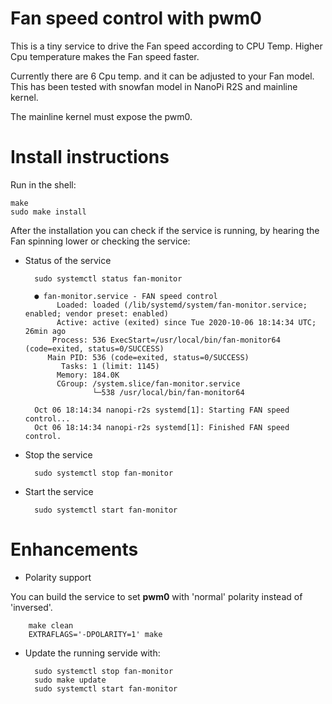 Fan speed control with pwm0
===========================

This is a tiny service to drive the Fan speed according to CPU Temp.
Higher Cpu temperature makes the Fan speed faster.

Currently there are 6 Cpu temp. and it can be adjusted to your Fan model.
This has been tested with snowfan model in NanoPi R2S and mainline kernel.

The mainline kernel must expose the pwm0.

Install instructions
====================

Run in the shell:

	make
	sudo make install

After the installation you can check if the service is running, by hearing the Fan spinning lower or checking the service:

* Status of the service

		sudo systemctl status fan-monitor
	
		● fan-monitor.service - FAN speed control
		     Loaded: loaded (/lib/systemd/system/fan-monitor.service; enabled; vendor preset: enabled)
		     Active: active (exited) since Tue 2020-10-06 18:14:34 UTC; 26min ago
		    Process: 536 ExecStart=/usr/local/bin/fan-monitor64 (code=exited, status=0/SUCCESS)
		   Main PID: 536 (code=exited, status=0/SUCCESS)
		      Tasks: 1 (limit: 1145)
		     Memory: 184.0K
		     CGroup: /system.slice/fan-monitor.service
		             └─538 /usr/local/bin/fan-monitor64
		
		Oct 06 18:14:34 nanopi-r2s systemd[1]: Starting FAN speed control...
		Oct 06 18:14:34 nanopi-r2s systemd[1]: Finished FAN speed control.


* Stop the service

		sudo systemctl stop fan-monitor


* Start the service

		sudo systemctl start fan-monitor

Enhancements
============

* Polarity support

You can build the service to set **pwm0** with 'normal' polarity instead of 'inversed'.

		make clean
		EXTRAFLAGS='-DPOLARITY=1' make


* Update the running servide with:

		sudo systemctl stop fan-monitor
		sudo make update
		sudo systemctl start fan-monitor

